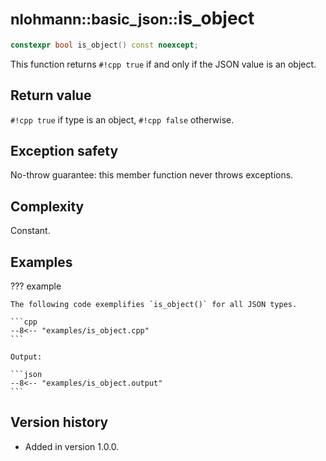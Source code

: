 # <small>nlohmann::basic_json::</small>is_object

```cpp
constexpr bool is_object() const noexcept;
```

This function returns `#!cpp true` if and only if the JSON value is an object.

## Return value

`#!cpp true` if type is an object, `#!cpp false` otherwise.

## Exception safety

No-throw guarantee: this member function never throws exceptions.

## Complexity

Constant.

## Examples

??? example

    The following code exemplifies `is_object()` for all JSON types.

    ```cpp
    --8<-- "examples/is_object.cpp"
    ```

    Output:

    ```json
    --8<-- "examples/is_object.output"
    ```

## Version history

- Added in version 1.0.0.
